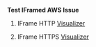 <b>Test IFramed AWS Issue</b>

1. IFrame HTTP
<a href="https://idiotx.github.io/test/index.html">Visualizer</a>

2. IFrame HTTPS
<a href="https://idiotx.github.io/test/index2.html">Visualizer</a>
